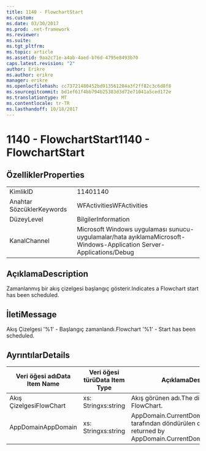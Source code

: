 ```yaml
---
title: 1140 - FlowchartStart
ms.custom: 
ms.date: 03/30/2017
ms.prod: .net-framework
ms.reviewer: 
ms.suite: 
ms.tgt_pltfrm: 
ms.topic: article
ms.assetid: 9aa2c71e-a4ab-4aed-b76d-4795e8493b70
caps.latest.revision: "2"
author: Erikre
ms.author: erikre
manager: erikre
ms.openlocfilehash: cc73721480452bd913561284a3f2ff82c3c6d8f8
ms.sourcegitcommit: bd1ef61f4bb794b25383d3d72e71041a5ced172e
ms.translationtype: MT
ms.contentlocale: tr-TR
ms.lasthandoff: 10/18/2017
---
```

# <a name="1140---flowchartstart"></a><span data-ttu-id="5e342-102">1140 - FlowchartStart</span><span class="sxs-lookup"><span data-stu-id="5e342-102">1140 - FlowchartStart</span></span>
## <a name="properties"></a><span data-ttu-id="5e342-103">Özellikler</span><span class="sxs-lookup"><span data-stu-id="5e342-103">Properties</span></span>  
  
|||  
|-|-|  
|<span data-ttu-id="5e342-104">Kimlik</span><span class="sxs-lookup"><span data-stu-id="5e342-104">ID</span></span>|<span data-ttu-id="5e342-105">1140</span><span class="sxs-lookup"><span data-stu-id="5e342-105">1140</span></span>|  
|<span data-ttu-id="5e342-106">Anahtar Sözcükler</span><span class="sxs-lookup"><span data-stu-id="5e342-106">Keywords</span></span>|<span data-ttu-id="5e342-107">WFActivities</span><span class="sxs-lookup"><span data-stu-id="5e342-107">WFActivities</span></span>|  
|<span data-ttu-id="5e342-108">Düzey</span><span class="sxs-lookup"><span data-stu-id="5e342-108">Level</span></span>|<span data-ttu-id="5e342-109">Bilgiler</span><span class="sxs-lookup"><span data-stu-id="5e342-109">Information</span></span>|  
|<span data-ttu-id="5e342-110">Kanal</span><span class="sxs-lookup"><span data-stu-id="5e342-110">Channel</span></span>|<span data-ttu-id="5e342-111">Microsoft Windows uygulaması sunucu-uygulamalar/hata ayıklama</span><span class="sxs-lookup"><span data-stu-id="5e342-111">Microsoft-Windows-Application Server-Applications/Debug</span></span>|  
  
## <a name="description"></a><span data-ttu-id="5e342-112">Açıklama</span><span class="sxs-lookup"><span data-stu-id="5e342-112">Description</span></span>  
 <span data-ttu-id="5e342-113">Zamanlanmış bir akış çizelgesi başlangıç gösterir.</span><span class="sxs-lookup"><span data-stu-id="5e342-113">Indicates a Flowchart start has been scheduled.</span></span>  
  
## <a name="message"></a><span data-ttu-id="5e342-114">İleti</span><span class="sxs-lookup"><span data-stu-id="5e342-114">Message</span></span>  
 <span data-ttu-id="5e342-115">Akış Çizelgesi '%1' - Başlangıç zamanlandı.</span><span class="sxs-lookup"><span data-stu-id="5e342-115">Flowchart '%1' - Start has been scheduled.</span></span>  
  
## <a name="details"></a><span data-ttu-id="5e342-116">Ayrıntılar</span><span class="sxs-lookup"><span data-stu-id="5e342-116">Details</span></span>  
  
|<span data-ttu-id="5e342-117">Veri öğesi adı</span><span class="sxs-lookup"><span data-stu-id="5e342-117">Data Item Name</span></span>|<span data-ttu-id="5e342-118">Veri öğesi türü</span><span class="sxs-lookup"><span data-stu-id="5e342-118">Data Item Type</span></span>|<span data-ttu-id="5e342-119">Açıklama</span><span class="sxs-lookup"><span data-stu-id="5e342-119">Description</span></span>|  
|--------------------|--------------------|-----------------|  
|<span data-ttu-id="5e342-120">Akış Çizelgesi</span><span class="sxs-lookup"><span data-stu-id="5e342-120">FlowChart</span></span>|<span data-ttu-id="5e342-121">xs: String</span><span class="sxs-lookup"><span data-stu-id="5e342-121">xs:string</span></span>|<span data-ttu-id="5e342-122">Akış görünen adı.</span><span class="sxs-lookup"><span data-stu-id="5e342-122">The display name of the FlowChart.</span></span>|  
|<span data-ttu-id="5e342-123">AppDomain</span><span class="sxs-lookup"><span data-stu-id="5e342-123">AppDomain</span></span>|<span data-ttu-id="5e342-124">xs: String</span><span class="sxs-lookup"><span data-stu-id="5e342-124">xs:string</span></span>|<span data-ttu-id="5e342-125">AppDomain.CurrentDomain.FriendlyName tarafından döndürülen dize.</span><span class="sxs-lookup"><span data-stu-id="5e342-125">The string returned by AppDomain.CurrentDomain.FriendlyName.</span></span>|
